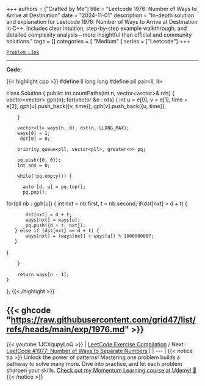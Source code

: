 
+++
authors = ["Crafted by Me"]
title = "Leetcode 1976: Number of Ways to Arrive at Destination"
date = "2024-11-01"
description = "In-depth solution and explanation for Leetcode 1976: Number of Ways to Arrive at Destination in C++. Includes clear intuition, step-by-step example walkthrough, and detailed complexity analysis—more insightful than official and community solutions."
tags = []
categories = [
    "Medium"
]
series = ["Leetcode"]
+++



[`Problem Link`](https://leetcode.com/problems/number-of-ways-to-arrive-at-destination/description/)

---

**Code:**

{{< highlight cpp >}}
#define ll long long
#define pll pair<ll, ll>

class Solution {
public:
    int countPaths(int n, vector<vector<int>>& rds) {
        vector<vector<pll>> gph(n);
        for(vector<int> &e : rds) {
            int u = e[0], v = e[1], time = e[2];
            gph[u].push_back({v, time});
            gph[v].push_back({u, time});
            
        }
        
        vector<ll> ways(n, 0), dst(n, LLONG_MAX);
        ways[0] = 1;
         dst[0] = 0;
        
        priority_queue<pll, vector<pll>, greater<>> pq;
        
        pq.push({0, 0});
        int ans = 0;
        
        while(!pq.empty()) {
            
          auto [d, u] = pq.top();
          pq.pop();
            
   for(pll nb : gph[u]) {
              int nxt = nb.first, t = nb.second;
       if(dst[nxt] > d + t) {
           
           dst[nxt] = d + t;
           ways[nxt] = ways[u];
           pq.push({d + t, nxt});
       } else if (dst[nxt] == d + t) {
           ways[nxt] = (ways[nxt] + ways[u]) % 1000000007;
       }
       
   }
            
        }
        
        return ways[n - 1];
    }
};
{{< /highlight >}}

{{< ghcode "https://raw.githubusercontent.com/grid47/list/refs/heads/main/exp/1976.md" >}}
---
{{< youtube 1JCXqupyLoQ >}}
| [LeetCode Exercise Compilation](https://grid47.xyz/leetcode/) / Next : [LeetCode #1977: Number of Ways to Separate Numbers](https://grid47.xyz/posts/leetcode_1977) |
| --- |
{{< notice tip >}}
Unlock the power of patterns! Mastering one problem builds a pathway to solve many more. Dive into practice, and let each problem sharpen your skills. [Check out my Momentum Learning course at Udemy! 🚀 ](https://www.udemy.com/course/algorithms-and-data-structures-in-cpp/)
{{< /notice >}}

